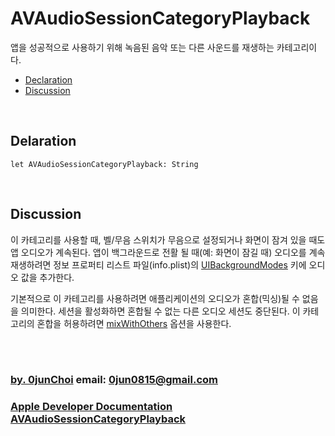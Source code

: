 # AVAudioSessionCategoryPlayback
앱을 성공적으로 사용하기 위해 녹음된 음악 또는 다른 사운드를 재생하는 카테고리이다.


* [Declaration](#declaration)
* [Discussion](#discussion)


&nbsp;      
## Delaration
```
let AVAudioSessionCategoryPlayback: String
```


&nbsp;      
## Discussion
이 카테고리를 사용할 때, 벨/무음 스위치가 무음으로 설정되거나 화면이 잠겨 있을 때도 앱 오디오가 계속된다. 앱이 백그라운드로 전활 될 때(예: 화면이 잠길 때) 오디오를 계속 재생하려면 정보 프로퍼티 리스트 파일(info.plist)의 [UIBackgroundModes](https://developer.apple.com/library/content/documentation/General/Reference/InfoPlistKeyReference/Articles/iPhoneOSKeys.html#//apple_ref/doc/plist/info/UIBackgroundModes) 키에 오디오 값을 추가한다.  


기본적으로 이 카테고리를 사용하려면 애플리케이션의 오디오가 혼합(믹싱)될 수 없음을 의미한다. 세션을 활성화하면 혼합될 수 없는 다른 오디오 세션도 중단된다. 이 카테고리의 혼합을 허용하려면 [mixWithOthers](https://developer.apple.com/documentation/avfoundation/avaudiosessioncategoryoptions/1616611-mixwithothers) 옵션을 사용한다.



&nbsp;      
&nbsp;      
### [by. 0junChoi](https://github.com/0jun0815) email: <0jun0815@gmail.com>
### [Apple Developer Documentation AVAudioSessionCategoryPlayback](https://developer.apple.com/documentation/avfoundation/avaudiosessioncategoryplayback)
